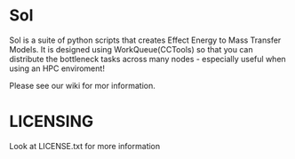 # Sol

Sol is a suite of python scripts that creates Effect Energy to Mass Transfer Models.  It is designed using WorkQueue(CCTools) so that you can distribute the bottleneck tasks across many nodes - especially useful when using an HPC enviroment!  

Please see our wiki for mor information.

# LICENSING
Look at LICENSE.txt for more information
